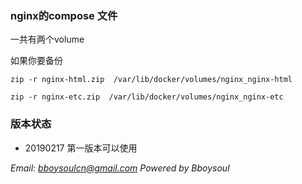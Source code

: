 ### nginx的compose 文件

一共有两个volume

如果你要备份

`zip -r nginx-html.zip  /var/lib/docker/volumes/nginx_nginx-html`

`zip -r nginx-etc.zip  /var/lib/docker/volumes/nginx_nginx-etc`

### 版本状态

- 20190217 第一版本可以使用

*Email: bboysoulcn@gmail.com*
*Powered by Bboysoul*
